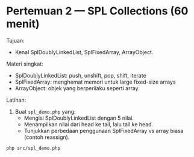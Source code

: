 # Pertemuan 2 — SPL Collections (60 menit)

Tujuan:
- Kenal SplDoublyLinkedList, SplFixedArray, ArrayObject.

Materi singkat:
- SplDoublyLinkedList: push, unshift, pop, shift, iterate
- SplFixedArray: menghemat memori untuk large fixed-size arrays
- ArrayObject: objek yang berperilaku seperti array

Latihan:
1. Buat `spl_demo.php` yang:
   - Mengisi SplDoublyLinkedList dengan 5 nilai.
   - Menampilkan nilai dari head ke tail, lalu tail ke head.
   - Tunjukkan perbedaan penggunaan SplFixedArray vs array biasa (contoh reassign).
```
php src/spl_demo.php
```
